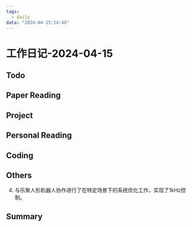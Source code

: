 ```yaml
---
tags:
  - daily
data: "2024-04-15:14:48"
---
```

# 工作日记-2024-04-15
## Todo
## Paper Reading
## Project
## Personal Reading
## Coding
## Others
4) 与乐聚人形机器人协作进行了在特定场景下的系统优化工作，实现了1kHz控制。
## Summary
